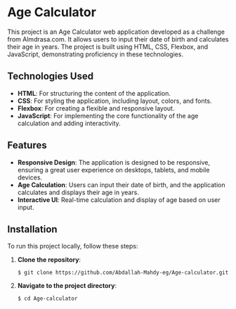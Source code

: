 # Age Calculator

This project is an Age Calculator web application developed as a challenge from Almdrasa.com. It allows users to input their date of birth and calculates their age in years. The project is built using HTML, CSS, Flexbox, and JavaScript, demonstrating proficiency in these technologies.

## Technologies Used

- **HTML**: For structuring the content of the application.
- **CSS**: For styling the application, including layout, colors, and fonts.
- **Flexbox**: For creating a flexible and responsive layout.
- **JavaScript**: For implementing the core functionality of the age calculation and adding interactivity.

## Features

- **Responsive Design**: The application is designed to be responsive, ensuring a great user experience on desktops, tablets, and mobile devices.
- **Age Calculation**: Users can input their date of birth, and the application calculates and displays their age in years.
- **Interactive UI**: Real-time calculation and display of age based on user input.

## Installation

To run this project locally, follow these steps:

1. **Clone the repository**:
   
   ```$ git clone https://github.com/Abdallah-Mahdy-eg/Age-calculator.git```
2. **Navigate to the project directory**:

   ```$ cd Age-calculator```


